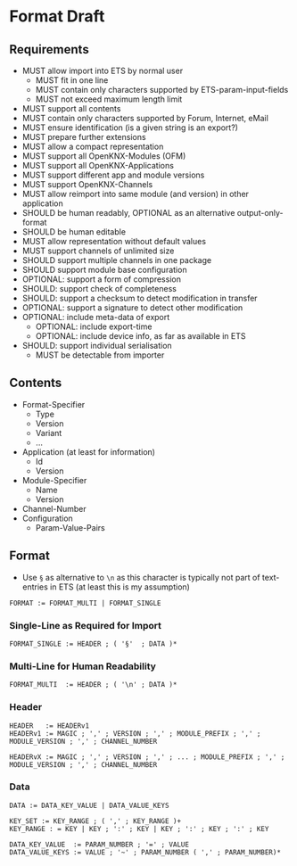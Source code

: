 
# Format Draft

## Requirements
* MUST allow import into ETS by normal user
  * MUST fit in one line
  * MUST contain only characters supported by ETS-param-input-fields
  * MUST not exceed maximum length limit
* MUST support all contents
* MUST contain only characters supported by Forum, Internet, eMail
* MUST ensure identification (is a given string is an export?)
* MUST prepare further extensions
* MUST allow a compact representation
* MUST support all OpenKNX-Modules (OFM)
* MUST support all OpenKNX-Applications
* MUST support different app and module versions
* MUST support OpenKNX-Channels
* MUST allow reimport into same module (and version) in other application
* SHOULD be human readably, OPTIONAL as an alternative output-only-format
* SHOULD be human editable
* MUST allow representation without default values
* MUST support channels of unlimited size
* SHOULD support multiple channels in one package
* SHOULD support module base configuration
* OPTIONAL: support a form of compression
* SHOULD: support check of completeness
* SHOULD: support a checksum to detect modification in transfer
* OPTIONAL: support a signature to detect other modification
* OPTIONAL: include meta-data of export
  * OPTIONAL: include export-time
  * OPTIONAL: include device info, as far as available in ETS
* SHOULD: support individual serialisation
  * MUST be detectable from importer

## Contents
* Format-Specifier
  * Type
  * Version
  * Variant
  * ...
* Application (at least for information)
  * Id
  * Version
* Module-Specifier
  * Name
  * Version
* Channel-Number
* Configuration
  * Param-Value-Pairs

## Format
* Use `§` as alternative to `\n` as this character is typically not part of text-entries in ETS (at least this is my assumption)

<!-- FORMAT := HEADER ; ( SEPARATOR ; DATA )* -->
```
FORMAT := FORMAT_MULTI | FORMAT_SINGLE
```
### Single-Line as Required for Import
```
FORMAT_SINGLE := HEADER ; ( '§'  ; DATA )*
```
### Multi-Line for Human Readability
```
FORMAT_MULTI  := HEADER ; ( '\n' ; DATA )*
```
### Header
```
HEADER   := HEADERv1
HEADERv1 := MAGIC ; ',' ; VERSION ; ',' ; MODULE_PREFIX ; ',' ; MODULE_VERSION ; ',' ; CHANNEL_NUMBER

HEADERvX := MAGIC ; ',' ; VERSION ; ',' ; ... ; MODULE_PREFIX ; ',' ; MODULE_VERSION ; ',' ; CHANNEL_NUMBER
```
### Data
```
DATA := DATA_KEY_VALUE | DATA_VALUE_KEYS

KEY_SET := KEY_RANGE ; ( ',' ; KEY_RANGE )+
KEY_RANGE : = KEY | KEY ; ':' ; KEY | KEY ; ':' ; KEY ; ':' ; KEY 
```

<!--
KEY := /\d+/
KEY_RANGE := /\d+-\d+/ 
KEY_RANGE := KEY ; '-' ; KEY

KEY_SET := /\d+-\d+(,\d+-\d+)*/
-->

```
DATA_KEY_VALUE  := PARAM_NUMBER ; '=' ; VALUE
DATA_VALUE_KEYS := VALUE ; '~' ; PARAM_NUMBER ( ',' ; PARAM_NUMBER)* 
``` 
